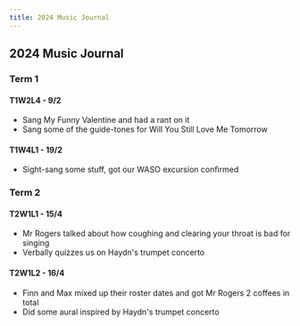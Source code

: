 ```yaml
---
title: 2024 Music Journal
---
```


## 2024 Music Journal
### Term 1
#### T1W2L4 - 9/2
- Sang My Funny Valentine and had a rant on it
- Sang some of the guide-tones for Will You Still Love Me Tomorrow

#### T1W4L1 - 19/2
- Sight-sang some stuff, got our WASO excursion confirmed

### Term 2
#### T2W1L1 - 15/4
- Mr Rogers talked about how coughing and clearing your throat is bad for singing
- Verbally quizzes us on Haydn's trumpet concerto

#### T2W1L2 - 16/4
- Finn and Max mixed up their roster dates and got Mr Rogers 2 coffees in total
- Did some aural inspired by Haydn's trumpet concerto